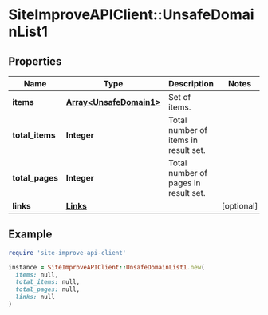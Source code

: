 # SiteImproveAPIClient::UnsafeDomainList1

## Properties

| Name | Type | Description | Notes |
| ---- | ---- | ----------- | ----- |
| **items** | [**Array&lt;UnsafeDomain1&gt;**](UnsafeDomain1.md) | Set of items. |  |
| **total_items** | **Integer** | Total number of items in result set. |  |
| **total_pages** | **Integer** | Total number of pages in result set. |  |
| **links** | [**Links**](Links.md) |  | [optional] |

## Example

```ruby
require 'site-improve-api-client'

instance = SiteImproveAPIClient::UnsafeDomainList1.new(
  items: null,
  total_items: null,
  total_pages: null,
  links: null
)
```

